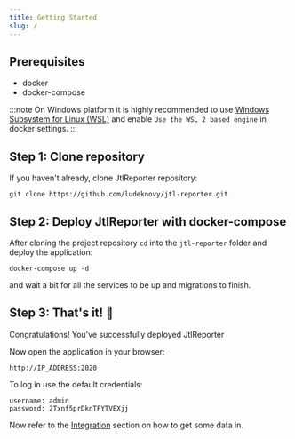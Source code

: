 ```yaml
---
title: Getting Started
slug: /
---
```


## Prerequisites

* docker
* docker-compose

:::note
On Windows platform it is highly recommended to use [Windows Subsystem for Linux (WSL)](https://docs.microsoft.com/en-us/windows/wsl/install) and enable `Use the WSL 2 based engine` in docker settings.
:::

## Step 1: Clone repository

If you haven't already, clone JtlReporter repository:

```shell
git clone https://github.com/ludeknovy/jtl-reporter.git
```

## Step 2: Deploy JtlReporter with docker-compose

After cloning the project repository `cd` into the `jtl-reporter` folder and deploy the application:

```
docker-compose up -d
```

and wait a bit for all the services to be up and migrations to finish.

## Step 3: That's it! 🎉

Congratulations! You've successfully deployed JtlReporter

Now open the application in your browser:

```
http://IP_ADDRESS:2020
```

To log in use the default credentials:

```
username: admin
password: 2Txnf5prDknTFYTVEXjj
```

Now refer to the [Integration](/docs/integrations/introduction) section on how to get some data in.